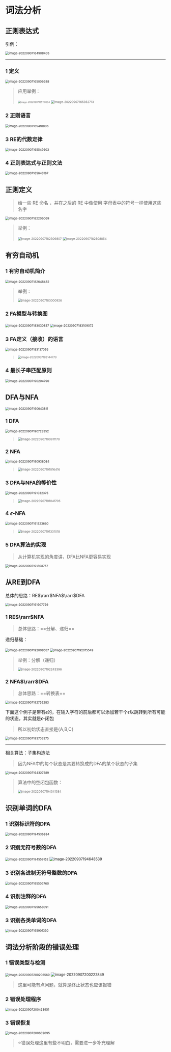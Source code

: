 # 词法分析

## 正则表达式

引例：

<img src="README.assets/image-20220907164908405.png" alt="image-20220907164908405" style="zoom:67%;" />

---

### 1 定义

<img src="README.assets/image-20220907165006688.png" alt="image-20220907165006688" style="zoom:67%;" />

> 应用举例：
>
> <img src="README.assets/image-20220907165118634.png" alt="image-20220907165118634" style="zoom:50%;" />
>
> <img src="README.assets/image-20220907165352713.png" alt="image-20220907165352713" style="zoom:67%;" />

### 2 正则语言

<img src="README.assets/image-20220907165418806.png" alt="image-20220907165418806" style="zoom:67%;" />

### 3 RE的代数定律

<img src="README.assets/image-20220907165549503.png" alt="image-20220907165549503" style="zoom:67%;" />

### 4 正则表达式与正则文法

<img src="README.assets/image-20220907165643167.png" alt="image-20220907165643167" style="zoom:67%;" />

## 正则定义

> 给一些 RE 命名 ，并在之后的 RE 中像使用 字母表中的符号一样使用这些名字

<img src="README.assets/image-20220907182206069.png" alt="image-20220907182206069" style="zoom:67%;" />

> 举例：
>
> <img src="README.assets/image-20220907182309807.png" alt="image-20220907182309807" style="zoom:67%;" />
>
> <img src="README.assets/image-20220907182508854.png" alt="image-20220907182508854" style="zoom:67%;" />

## 有穷自动机

### 1 有穷自动机简介

<img src="README.assets/image-20220907182648482.png" alt="image-20220907182648482" style="zoom:67%;" />

> 举例：
>
> <img src="README.assets/image-20220907183000926.png" alt="image-20220907183000926" style="zoom:67%;" />

### 2 FA模型与转换图

<img src="README.assets/image-20220907183030837.png" alt="image-20220907183030837" style="zoom:67%;" />

<img src="README.assets/image-20220907183109072.png" alt="image-20220907183109072" style="zoom:67%;" />

### 3 FA定义（接收）的语言

<img src="README.assets/image-20220907183137095.png" alt="image-20220907183137095" style="zoom:67%;" />

> <img src="README.assets/image-20220907183144770.png" alt="image-20220907183144770" style="zoom:60%;" />

### 4 最长子串匹配原则

<img src="README.assets/image-20220907190204790.png" alt="image-20220907190204790" style="zoom:67%;" />

## DFA与NFA

<img src="README.assets/image-20220907190643811.png" alt="image-20220907190643811" style="zoom:67%;" />

### 1 DFA

<img src="README.assets/image-20220907190728352.png" alt="image-20220907190728352" style="zoom:67%;" />

> <img src="README.assets/image-20220907190911170.png" alt="image-20220907190911170" style="zoom:67%;" />

### 2 NFA

<img src="README.assets/image-20220907190938084.png" alt="image-20220907190938084" style="zoom:67%;" />

> <img src="README.assets/image-20220907191016416.png" alt="image-20220907191016416" style="zoom:67%;" />

### 3 DFA与NFA的等价性

<img src="README.assets/image-20220907191032375.png" alt="image-20220907191032375" style="zoom:67%;" />

> <img src="README.assets/image-20220907191041705.png" alt="image-20220907191041705" style="zoom:67%;" />

### 4 $\epsilon$-NFA

<img src="README.assets/image-20220907191323660.png" alt="image-20220907191323660" style="zoom:67%;" />

> <img src="README.assets/image-20220907191331018.png" alt="image-20220907191331018" style="zoom:67%;" />

### 5 DFA算法的实现

> 从计算机实现的角度讲，DFA比NFA更容易实现

<img src="README.assets/image-20220907191808757.png" alt="image-20220907191808757" style="zoom:67%;" />

## 从RE到DFA

总体的思路：RE$\rarr$NFA$\rarr$DFA

<img src="README.assets/image-20220907191907729.png" alt="image-20220907191907729" style="zoom:67%;" />

### 1 RE$\rarr$NFA

> 总体思路：==分解、递归==

递归基础：

<img src="README.assets/image-20220907192008657.png" alt="image-20220907192008657" style="zoom:67%;" />

<img src="README.assets/image-20220907192015549.png" alt="image-20220907192015549" style="zoom:67%;" />

> 举例：分解（递归）
>
> <img src="README.assets/image-20220907192243396.png" alt="image-20220907192243396" style="zoom:67%;" />

### 2 NFA$\rarr$DFA

> 总体思路：==转换表==

<img src="README.assets/image-20220907192759283.png" alt="image-20220907192759283" style="zoom:67%;" />

下面这个例子是带有$\epsilon$的，在输入字符的前后都可以添加若干个$\epsilon$以跳转到所有可能的状态，其实就是$\epsilon$-闭包

> 所以初始状态直接是{A,B,C}

<img src="README.assets/image-20220907193703375.png" alt="image-20220907193703375" style="zoom:67%;" />

---

相关算法：子集构造法

> 因为NFA中的每个状态是其要转换成的DFA的某个状态的子集

<img src="README.assets/image-20220907194327589.png" alt="image-20220907194327589" style="zoom:67%;" />

> 算法中的空闭包函数：
>
> <img src="README.assets/image-20220907194341384.png" alt="image-20220907194341384" style="zoom:67%;" />

## 识别单词的DFA

### 1 识别标识符的DFA

<img src="README.assets/image-20220907194536884.png" alt="image-20220907194536884" style="zoom:67%;" />

### 2 识别无符号数的DFA

<img src="README.assets/image-20220907194559152.png" alt="image-20220907194559152" style="zoom:67%;" />

<img src="README.assets/image-20220907194648539.png" alt="image-20220907194648539" style="zoom:80%;" />

### 3 识别各进制无符号整数的DFA

<img src="README.assets/image-20220907195503760.png" alt="image-20220907195503760" style="zoom:67%;" />

### 4 识别注释的DFA

<img src="README.assets/image-20220907195658091.png" alt="image-20220907195658091" style="zoom:67%;" />

### 3 识别各类单词的DFA

<img src="README.assets/image-20220907195901330.png" alt="image-20220907195901330" style="zoom:67%;" />

## 词法分析阶段的错误处理

### 1 错误类型与检测

<img src="README.assets/image-20220907200205569.png" alt="image-20220907200205569" style="zoom:67%;" />

<img src="README.assets/image-20220907200222849.png" alt="image-20220907200222849" style="zoom:80%;" />

> 这里可能有点问题，就算是终止状态也应该报错	

### 2 错误处理程序

<img src="README.assets/image-20220907200453951.png" alt="image-20220907200453951" style="zoom:67%;" />

### 3 错误恢复

<img src="README.assets/image-20220907200602095.png" alt="image-20220907200602095" style="zoom:67%;" />

> :star:错误处理这里有些不明白，需要进一步补充理解